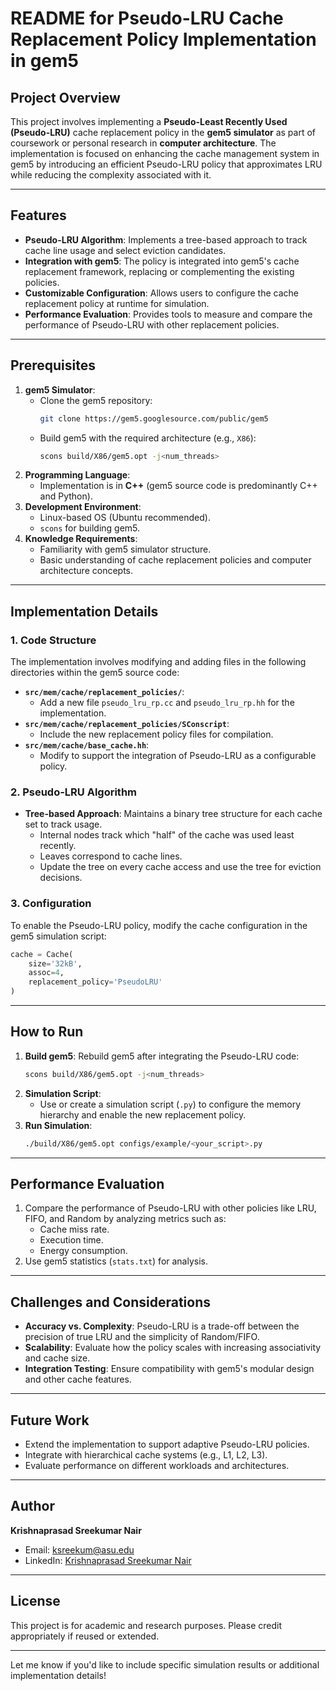 # README for Pseudo-LRU Cache Replacement Policy Implementation in gem5

## Project Overview
This project involves implementing a **Pseudo-Least Recently Used (Pseudo-LRU)** cache replacement policy in the **gem5 simulator** as part of coursework or personal research in **computer architecture**. The implementation is focused on enhancing the cache management system in gem5 by introducing an efficient Pseudo-LRU policy that approximates LRU while reducing the complexity associated with it.

---

## Features
- **Pseudo-LRU Algorithm**: Implements a tree-based approach to track cache line usage and select eviction candidates.
- **Integration with gem5**: The policy is integrated into gem5's cache replacement framework, replacing or complementing the existing policies.
- **Customizable Configuration**: Allows users to configure the cache replacement policy at runtime for simulation.
- **Performance Evaluation**: Provides tools to measure and compare the performance of Pseudo-LRU with other replacement policies.

---

## Prerequisites
1. **gem5 Simulator**:
   - Clone the gem5 repository:  
     ```bash
     git clone https://gem5.googlesource.com/public/gem5
     ```
   - Build gem5 with the required architecture (e.g., `X86`):  
     ```bash
     scons build/X86/gem5.opt -j<num_threads>
     ```
2. **Programming Language**:  
   - Implementation is in **C++** (gem5 source code is predominantly C++ and Python).
3. **Development Environment**:
   - Linux-based OS (Ubuntu recommended).
   - `scons` for building gem5.
4. **Knowledge Requirements**:
   - Familiarity with gem5 simulator structure.
   - Basic understanding of cache replacement policies and computer architecture concepts.

---

## Implementation Details
### 1. Code Structure
The implementation involves modifying and adding files in the following directories within the gem5 source code:
- **`src/mem/cache/replacement_policies/`**:
  - Add a new file `pseudo_lru_rp.cc` and `pseudo_lru_rp.hh` for the implementation.
- **`src/mem/cache/replacement_policies/SConscript`**:
  - Include the new replacement policy files for compilation.
- **`src/mem/cache/base_cache.hh`**:
  - Modify to support the integration of Pseudo-LRU as a configurable policy.

### 2. Pseudo-LRU Algorithm
- **Tree-based Approach**: Maintains a binary tree structure for each cache set to track usage.
  - Internal nodes track which "half" of the cache was used least recently.
  - Leaves correspond to cache lines.
  - Update the tree on every cache access and use the tree for eviction decisions.

### 3. Configuration
To enable the Pseudo-LRU policy, modify the cache configuration in the gem5 simulation script:
```python
cache = Cache(
    size='32kB',
    assoc=4,
    replacement_policy='PseudoLRU'
)
```

---

## How to Run
1. **Build gem5**: Rebuild gem5 after integrating the Pseudo-LRU code:
   ```bash
   scons build/X86/gem5.opt -j<num_threads>
   ```
2. **Simulation Script**:
   - Use or create a simulation script (`.py`) to configure the memory hierarchy and enable the new replacement policy.
3. **Run Simulation**:
   ```bash
   ./build/X86/gem5.opt configs/example/<your_script>.py
   ```

---

## Performance Evaluation
1. Compare the performance of Pseudo-LRU with other policies like LRU, FIFO, and Random by analyzing metrics such as:
   - Cache miss rate.
   - Execution time.
   - Energy consumption.
2. Use gem5 statistics (`stats.txt`) for analysis.

---

## Challenges and Considerations
- **Accuracy vs. Complexity**: Pseudo-LRU is a trade-off between the precision of true LRU and the simplicity of Random/FIFO.
- **Scalability**: Evaluate how the policy scales with increasing associativity and cache size.
- **Integration Testing**: Ensure compatibility with gem5's modular design and other cache features.

---

## Future Work
- Extend the implementation to support adaptive Pseudo-LRU policies.
- Integrate with hierarchical cache systems (e.g., L1, L2, L3).
- Evaluate performance on different workloads and architectures.

---

## Author
**Krishnaprasad Sreekumar Nair**  
- Email: ksreekum@asu.edu  
- LinkedIn: [Krishnaprasad Sreekumar Nair](https://www.linkedin.com/in/krishnaprasad-s)  

---

## License
This project is for academic and research purposes. Please credit appropriately if reused or extended.

---

Let me know if you'd like to include specific simulation results or additional implementation details!